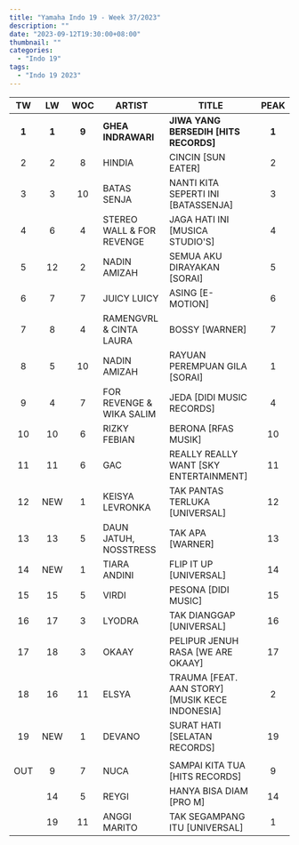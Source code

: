 ```yaml
---
title: "Yamaha Indo 19 - Week 37/2023"
description: ""
date: "2023-09-12T19:30:00+08:00"
thumbnail: ""
categories:
  - "Indo 19"
tags:
  - "Indo 19 2023"
---
```

<!--more-->
|TW|LW|WOC|ARTIST|TITLE|PEAK|
|:----:|:----:|:----:|----|----|:----:|
|**1**|**1**|**9**|**GHEA INDRAWARI**|**JIWA YANG BERSEDIH [HITS RECORDS]**|**1**|
|2|2|8|HINDIA|CINCIN [SUN EATER]|2|
|3|3|10|BATAS SENJA|NANTI KITA SEPERTI INI [BATASSENJA]|3|
|4|6|4|STEREO WALL & FOR REVENGE|JAGA HATI INI [MUSICA STUDIO'S]|4|
|5|12|2|NADIN AMIZAH|SEMUA AKU DIRAYAKAN [SORAI]|5|
|6|7|7|JUICY LUICY|ASING [E-MOTION]|6|
|7|8|4|RAMENGVRL & CINTA LAURA|BOSSY [WARNER]|7|
|8|5|10|NADIN AMIZAH|RAYUAN PEREMPUAN GILA [SORAI]|1|
|9|4|7|FOR REVENGE & WIKA SALIM|JEDA [DIDI MUSIC RECORDS]|4|
|10|10|6|RIZKY FEBIAN|BERONA [RFAS MUSIK]|10|
|11|11|6|GAC|REALLY REALLY WANT [SKY ENTERTAINMENT]|11|
|12|NEW|1|KEISYA LEVRONKA|TAK PANTAS TERLUKA [UNIVERSAL]|12|
|13|13|5|DAUN JATUH, NOSSTRESS|TAK APA [WARNER]|13|
|14|NEW|1|TIARA ANDINI|FLIP IT UP [UNIVERSAL]|14|
|15|15|5|VIRDI|PESONA [DIDI MUSIC]|15|
|16|17|3|LYODRA|TAK DIANGGAP [UNIVERSAL]|16|
|17|18|3|OKAAY|PELIPUR JENUH RASA [WE ARE OKAAY]|17|
|18|16|11|ELSYA|TRAUMA [FEAT. AAN STORY] [MUSIK KECE INDONESIA]|2|
|19|NEW|1|DEVANO|SURAT HATI [SELATAN RECORDS]|19|
| | | | | | |
|OUT|9|7|NUCA|SAMPAI KITA TUA [HITS RECORDS]|9|
| |14|5|REYGI|HANYA BISA DIAM [PRO M]|14|
| |19|11|ANGGI MARITO|TAK SEGAMPANG ITU [UNIVERSAL]|1|
